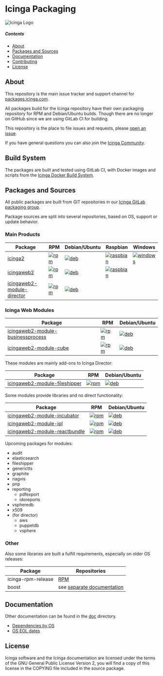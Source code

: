 Icinga Packaging
================

![Icinga Logo](https://www.icinga.com/wp-content/uploads/2014/06/icinga_logo.png)

##### Contents

<!-- TOC -->

- [About](#about)
- [Packages and Sources](#packages-and-sources)
- [Documentation](#documentation)
- [Contributing](#contributing)
- [License](#license)

<!-- /TOC -->
## About

This repository is the main issue tracker and support channel for [packages.icinga.com].

All packages build for the Icinga repository have their own packaging repository for RPM and Debian/Ubuntu builds. Though there are no longer on GitHub since we are using GitLab CI for building.

This repository is the place to file issues and requests, please [open an issue](https://github.com/Icinga/icinga-packaging/issues/new).

If you have general questions you can also join the [Icinga Community](https://community.icinga.com).

## Build System

The packages are built and tested using GitLab CI, with Docker images and scripts from the [Icinga Docker Build System](https://git.icinga.com/build-docker/docs).

## Packages and Sources

All public packages are built from GIT repositories in our [Icinga GitLab packaging group](https://git.icinga.com/packaging).

Package sources are split into several repositories, based on OS, support or update behavior.

### Main Products

Package      | RPM | Debian/Ubuntu | Raspbian | Windows
-------------|-----|---------------|----------|--------
[icinga2]    | <!-- PACKAGE BADGES: icinga2 rpm,deb,raspbian,windows --> [![rpm](https://git.icinga.com/packaging/rpm-icinga2/badges/master/pipeline.svg?style=flat-square)](https://git.icinga.com/packaging/rpm-icinga2) | [![deb](https://git.icinga.com/packaging/deb-icinga2/badges/master/pipeline.svg?style=flat-square)](https://git.icinga.com/packaging/deb-icinga2) | [![raspbian](https://git.icinga.com/packaging/raspbian-icinga2/badges/master/pipeline.svg?style=flat-square)](https://git.icinga.com/packaging/raspbian-icinga2) | [![windows](https://git.icinga.com/packaging/windows-icinga2/badges/master/pipeline.svg?style=flat-square)](https://git.icinga.com/packaging/windows-icinga2) | 
[icingaweb2] | <!-- PACKAGE BADGES: icingaweb2 rpm,deb,raspbian --> [![rpm](https://git.icinga.com/packaging/rpm-icingaweb2/badges/master/pipeline.svg?style=flat-square)](https://git.icinga.com/packaging/rpm-icingaweb2) | [![deb](https://git.icinga.com/packaging/deb-icingaweb2/badges/master/pipeline.svg?style=flat-square)](https://git.icinga.com/packaging/deb-icingaweb2) | [![raspbian](https://git.icinga.com/packaging/raspbian-icingaweb2/badges/master/pipeline.svg?style=flat-square)](https://git.icinga.com/packaging/raspbian-icingaweb2) | 
[icingaweb2-module-director] | <!-- PACKAGE BADGES: icingaweb2-module-director rpm,deb --> [![rpm](https://git.icinga.com/packaging/rpm-icingaweb2-module-director/badges/master/pipeline.svg?style=flat-square)](https://git.icinga.com/packaging/rpm-icingaweb2-module-director) | [![deb](https://git.icinga.com/packaging/deb-icingaweb2-module-director/badges/master/pipeline.svg?style=flat-square)](https://git.icinga.com/packaging/deb-icingaweb2-module-director) | 

### Icinga Web Modules

<!-- PACKAGES: businessprocess cube | prefix=icingaweb2-module- -->
Package | RPM | Debian/Ubuntu
--------|-----|--------------
[icingaweb2-module-businessprocess](https://github.com/Icinga/icingaweb2-module-businessprocess) | [![rpm](https://git.icinga.com/packaging/rpm-icingaweb2-module-businessprocess/badges/master/pipeline.svg?style=flat-square)](https://git.icinga.com/packaging/rpm-icingaweb2-module-businessprocess) | [![deb](https://git.icinga.com/packaging/deb-icingaweb2-module-businessprocess/badges/master/pipeline.svg?style=flat-square)](https://git.icinga.com/packaging/deb-icingaweb2-module-businessprocess)
[icingaweb2-module-cube](https://github.com/Icinga/icingaweb2-module-cube) | [![rpm](https://git.icinga.com/packaging/rpm-icingaweb2-module-cube/badges/master/pipeline.svg?style=flat-square)](https://git.icinga.com/packaging/rpm-icingaweb2-module-cube) | [![deb](https://git.icinga.com/packaging/deb-icingaweb2-module-cube/badges/master/pipeline.svg?style=flat-square)](https://git.icinga.com/packaging/deb-icingaweb2-module-cube)
<!-- END PACKAGES -->

These modules are mainly add-ons to Icinga Director:

<!-- PACKAGES: fileshipper | prefix=icingaweb2-module- -->
Package | RPM | Debian/Ubuntu
--------|-----|--------------
[icingaweb2-module-fileshipper](https://github.com/Icinga/icingaweb2-module-fileshipper) | [![rpm](https://git.icinga.com/packaging/rpm-icingaweb2-module-fileshipper/badges/master/pipeline.svg?style=flat-square)](https://git.icinga.com/packaging/rpm-icingaweb2-module-fileshipper) | [![deb](https://git.icinga.com/packaging/deb-icingaweb2-module-fileshipper/badges/master/pipeline.svg?style=flat-square)](https://git.icinga.com/packaging/deb-icingaweb2-module-fileshipper)
<!-- END PACKAGES -->

Some modules provide libraries and no direct functionality:

<!-- PACKAGES: ipl incubator reactbundle | prefix=icingaweb2-module- -->
Package | RPM | Debian/Ubuntu
--------|-----|--------------
[icingaweb2-module-incubator](https://github.com/Icinga/icingaweb2-module-incubator) | [![rpm](https://git.icinga.com/packaging/rpm-icingaweb2-module-incubator/badges/master/pipeline.svg?style=flat-square)](https://git.icinga.com/packaging/rpm-icingaweb2-module-incubator) | [![deb](https://git.icinga.com/packaging/deb-icingaweb2-module-incubator/badges/master/pipeline.svg?style=flat-square)](https://git.icinga.com/packaging/deb-icingaweb2-module-incubator)
[icingaweb2-module-ipl](https://github.com/Icinga/icingaweb2-module-ipl) | [![rpm](https://git.icinga.com/packaging/rpm-icingaweb2-module-ipl/badges/master/pipeline.svg?style=flat-square)](https://git.icinga.com/packaging/rpm-icingaweb2-module-ipl) | [![deb](https://git.icinga.com/packaging/deb-icingaweb2-module-ipl/badges/master/pipeline.svg?style=flat-square)](https://git.icinga.com/packaging/deb-icingaweb2-module-ipl)
[icingaweb2-module-reactbundle](https://github.com/Icinga/icingaweb2-module-reactbundle) | [![rpm](https://git.icinga.com/packaging/rpm-icingaweb2-module-reactbundle/badges/master/pipeline.svg?style=flat-square)](https://git.icinga.com/packaging/rpm-icingaweb2-module-reactbundle) | [![deb](https://git.icinga.com/packaging/deb-icingaweb2-module-reactbundle/badges/master/pipeline.svg?style=flat-square)](https://git.icinga.com/packaging/deb-icingaweb2-module-reactbundle)
<!-- END PACKAGES -->

Upcoming packages for modules:

* audit
* elasticsearch
* fileshipper
* generictts
* graphite
* nagvis
* pnp
* reporting
  - pdfexport
  - idoreports
* vspheredb
* x509
* (for director)
  - aws
  - puppetdb
  - vsphere

### Other

Also some libraries are built a fulfill requirements, especially on older OS releases:

Package            | Repositories
-------------------|-------------------------
icinga-rpm-release | [RPM][rpm-icinga-rpm-release]
boost  | see [separate documentation](doc/packages-boost.md)

## Documentation

Other documentation can be found in the [doc](doc/) directory.

* [Dependencies by OS](doc/03-Dependencies.md)
* [OS EOL dates](doc/04-OS-EOL.md)

## License

Icinga software and the Icinga documentation are licensed under the terms of the GNU
General Public License Version 2, you will find a copy of this license in the
COPYING file included in the source package.

[packages.icinga.com]: https://packages.icinga.com

[icinga2]: https://github.com/Icinga/icinga2
[icingaweb2]: https://github.com/Icinga/icingaweb2
[icingaweb2-module-director]: https://github.com/Icinga/icingaweb2-module-director

[rpm-icinga-rpm-release]: https://git.icinga.com/packaging/rpm-icinga-rpm-release

[raspbian-icinga2]: https://git.icinga.com/packaging/raspbian-icinga2
[raspbian-icingaweb2]: https://git.icinga.com/packaging/raspbian-icingaweb2

[suse-boost]: https://git.icinga.com/packaging/suse-boost
[redhat-boost]: https://git.icinga.com/packaging/redhat-boost
[deb-boost]: https://git.icinga.com/packaging/deb-boost

[rpm-icinga2-templates]: https://git.icinga.com/packaging/rpm-icinga2-templates
[deb-icinga2-templates]: https://git.icinga.com/packaging/deb-icinga2-templates
